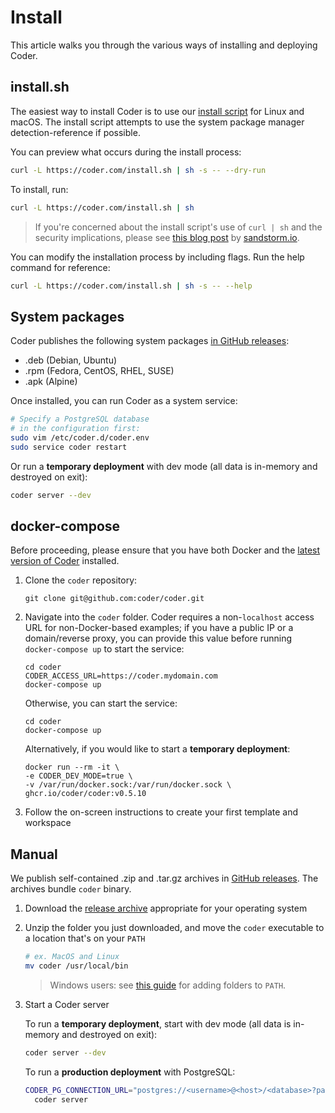 # Install

This article walks you through the various ways of installing and deploying Coder.

## install.sh

The easiest way to install Coder is to use our [install script](https://github.com/coder/coder/main/install.sh) for Linux and macOS. The install script
attempts to use the system package manager detection-reference if possible.

You can preview what occurs during the install process:

```bash
curl -L https://coder.com/install.sh | sh -s -- --dry-run
```

To install, run:

```bash
curl -L https://coder.com/install.sh | sh
```

> If you're concerned about the install script's use of `curl | sh` and the
> security implications, please see [this blog
> post](https://sandstorm.io/news/2015-09-24-is-curl-bash-insecure-pgp-verified-install)
> by [sandstorm.io](https://sandstorm.io).

You can modify the installation process by including flags. Run the help command for reference:

```bash
curl -L https://coder.com/install.sh | sh -s -- --help
```

## System packages

Coder publishes the following system packages [in GitHub releases](https://github.com/coder/coder/releases):

- .deb (Debian, Ubuntu)
- .rpm (Fedora, CentOS, RHEL, SUSE)
- .apk (Alpine)

Once installed, you can run Coder as a system service:

```sh
# Specify a PostgreSQL database
# in the configuration first:
sudo vim /etc/coder.d/coder.env
sudo service coder restart
```

Or run a **temporary deployment** with dev mode (all data is in-memory and destroyed on exit):


```sh
coder server --dev
```

## docker-compose

Before proceeding, please ensure that you have both Docker and the [latest version of
Coder](https://github.com/coder/coder/releases) installed.

1. Clone the `coder` repository:

    ```console
    git clone git@github.com:coder/coder.git
    ```

1. Navigate into the `coder` folder. Coder requires a non-`localhost` access URL
    for non-Docker-based examples; if you have a public IP or a domain/reverse
    proxy, you can provide this value before running `docker-compose up` to
    start the service:

    ```console
    cd coder
    CODER_ACCESS_URL=https://coder.mydomain.com
    docker-compose up
    ```

    Otherwise, you can start the service:

    ```console
    cd coder
    docker-compose up
    ```

    Alternatively, if you would like to start a **temporary deployment**:

    ```console
    docker run --rm -it \
    -e CODER_DEV_MODE=true \
    -v /var/run/docker.sock:/var/run/docker.sock \
    ghcr.io/coder/coder:v0.5.10
    ```

1. Follow the on-screen instructions to create your first template and workspace

## Manual 

We publish self-contained .zip and .tar.gz archives in [GitHub releases](https://github.com/coder/coder/releases). The archives bundle `coder` binary. 

1. Download the [release archive](https://github.com/coder/coder/releases) appropriate for your operating system

1. Unzip the folder you just downloaded, and move the `coder` executable to a location that's on your `PATH`

    ```sh
    # ex. MacOS and Linux
    mv coder /usr/local/bin
    ```

    > Windows users: see [this guide](https://answers.microsoft.com/en-us/windows/forum/all/adding-path-variable/97300613-20cb-4d85-8d0e-cc9d3549ba23) for adding folders to `PATH`.

1. Start a Coder server

    To run a **temporary deployment**, start with dev mode (all data is in-memory and destroyed on exit):

    ```bash
    coder server --dev
    ```

    To run a **production deployment** with PostgreSQL:

    ```bash
    CODER_PG_CONNECTION_URL="postgres://<username>@<host>/<database>?password=<password>" \
      coder server
    ```
